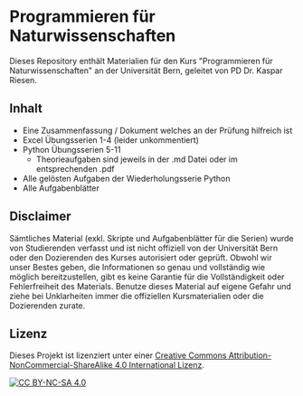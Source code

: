 # Programmieren für Naturwissenschaften

Dieses Repository enthält Materialien für den Kurs "Programmieren für Naturwissenschaften" an der Universität Bern, geleitet von PD Dr. Kaspar Riesen.

## Inhalt

- Eine Zusammenfassung / Dokument welches an der Prüfung hilfreich ist
- Excel Übungsserien 1-4 (leider unkommentiert)
- Python Übungsserien 5-11
    - Theorieaufgaben sind jeweils in der .md Datei oder im entsprechenden .pdf
- Alle gelösten Aufgaben der Wiederholungsserie Python
- Alle Aufgabenblätter

## Disclaimer

Sämtliches Material (exkl. Skripte und Aufgabenblätter für die Serien) wurde von Studierenden verfasst und ist nicht offiziell von der Universität Bern oder den Dozierenden des Kurses autorisiert oder geprüft. Obwohl wir unser Bestes geben, die Informationen so genau und vollständig wie möglich bereitzustellen, gibt es keine Garantie für die Vollständigkeit oder Fehlerfreiheit des Materials. Benutze dieses Material auf eigene Gefahr und ziehe bei Unklarheiten immer die offiziellen Kursmaterialien oder die Dozierenden zurate.

## Lizenz

Dieses Projekt ist lizenziert unter einer [Creative Commons Attribution-NonCommercial-ShareAlike 4.0 International Lizenz](https://creativecommons.org/licenses/by-nc-sa/4.0/).

[![CC BY-NC-SA 4.0][cc-by-nc-sa-shield]][cc-by-nc-sa]

[cc-by-nc-sa]: https://creativecommons.org/licenses/by-nc-sa/4.0/
[cc-by-nc-sa-shield]: https://img.shields.io/badge/License-CC%20BY--NC--SA%204.0-lightgrey.svg
